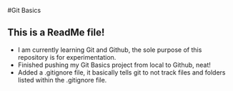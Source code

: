 #Git Basics
## This is a ReadMe file!

* I am currently learning Git and Github, the sole purpose of this repository is for experimentation.
* Finished pushing my Git Basics project from local to Github, neat!
* Added a .gitignore file, it basically tells git to not track files and folders listed within the .gitignore file.
